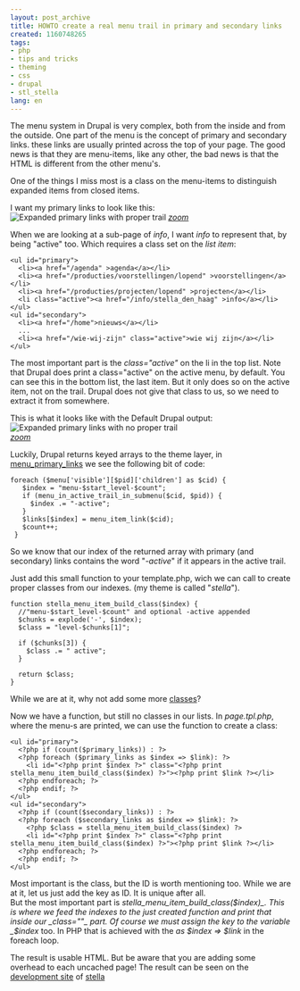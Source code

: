 ```yaml
---
layout: post_archive
title: HOWTO create a real menu trail in primary and secondary links
created: 1160748265
tags:
- php
- tips and tricks
- theming
- css
- drupal
- stl_stella
lang: en
---
```

The menu system in Drupal is very complex, both from the inside and from the outside. One part of the menu is the  concept of primary and secondary links. these links are usually printed across the top of your page. The good news is that they are menu-items, like any other, the bad news is that the HTML is different from the other menu's.  

One of the things I miss most is a class on the menu-items to distinguish expanded items from closed items.  

I want my primary links to look like this:   
![Expanded primary links with proper trail](http://webschuur.com/sites/webschuur.com/files/stella_active_tab_trail_thumb.png)
_[zoom](http://webschuur.com/sites/webschuur.com/files/stella_active_tab_trail.png)_  

When we are looking at a sub-page of _info_, I want _info_ to represent that, by being "active" too.  Which requires a class set on the _list item_:  

    <ul id="primary">
      <li><a href="/agenda" >agenda</a></li>
      <li><a href="/producties/voorstellingen/lopend" >voorstellingen</a></li>
      <li><a href="/producties/projecten/lopend" >projecten</a></li>
      <li class="active"><a href="/info/stella_den_haag" >info</a></li>
    </ul>
    <ul id="secondary">
      <li><a href="/home">nieuws</a></li>
      ...
      <li><a href="/wie-wij-zijn" class="active">wie wij zijn</a></li>
    </ul>

The most important part is the _class="active"_ on the li in the top list. Note that Drupal does print a class="active" on the active menu, by default. You can see this in the bottom list, the last item. But it only does so on the active item, not on the trail. Drupal does not give that class to us, so we need to extract it from somewhere.  

This is what it looks like with the Default Drupal output:    
![Expanded primary links with no proper trail](http://webschuur.com/sites/webschuur.com/files/stella_active_tab_trail_broken_thumb.png)  
_[zoom](http://webschuur.com/sites/webschuur.com/files/stella_active_tab_trail_broken.png)_  

Luckily, Drupal returns keyed arrays to the theme layer, in [menu_primary_links](http://api.drupal.org/api/4.7/function/menu_primary_links)   we see the following bit of code:  

    foreach ($menu['visible'][$pid]['children'] as $cid) { 
       $index = "menu-$start_level-$count"; 
       if (menu_in_active_trail_in_submenu($cid, $pid)) { 
         $index .= "-active"; 
       } 
       $links[$index] = menu_item_link($cid); 
       $count++; 
     }

So we know that our index of the returned array with primary (and secondary) links contains the word "_-active_" if it appears in the active trail.

Just add this small function to your template.php, wich we can call to create proper classes from our indexes. (my theme is called "_stella_").

    function stella_menu_item_build_class($index) {
      //"menu-$start_level-$count" and optional -active appended
      $chunks = explode('-', $index);
      $class = "level-$chunks[1]";
    
      if ($chunks[3]) {
        $class .= " active";
      }
    
      return $class;
    }

While we are at it, why not add some more <a href="http://www.quirksmode.org/css/multipleclasses.html">classes</a>?  

Now we have a function, but still no classes in our lists. In _page.tpl.php_, where the menu-s are printed, we can use the function to create a class:

    <ul id="primary">
      <?php if (count($primary_links)) : ?>
      <?php foreach ($primary_links as $index => $link): ?>
        <li id="<?php print $index ?>" class="<?php print stella_menu_item_build_class($index) ?>"><?php print $link ?></li>
      <?php endforeach; ?>
      <?php endif; ?>
    </ul>
    <ul id="secondary">
      <?php if (count($secondary_links)) : ?>
      <?php foreach ($secondary_links as $index => $link): ?>
        <?php $class = stella_menu_item_build_class($index) ?>
        <li id="<?php print $index ?>" class="<?php print stella_menu_item_build_class($index) ?>"><?php print $link ?></li>
      <?php endforeach; ?>
      <?php endif; ?>
    </ul>

Most important is the class, but the ID is worth mentioning too. While we are at it, let us just add the key as ID. It is unique after all.  
But the most important part is _stella\_menu\_item\_build\_class($index)_. This is where we feed the indexes to the just created function and print that inside our _class=""_ part. 
Of course we must assign the key to the variable _$index_ too. In PHP that is achieved with the _as $index => $link_ in the foreach loop.

The result is usable HTML. But be aware that you are adding some overhead to each uncached page! The result can be seen on the [development site](http://staging.stella.nl) of [stella](http://www.stella.nl)
